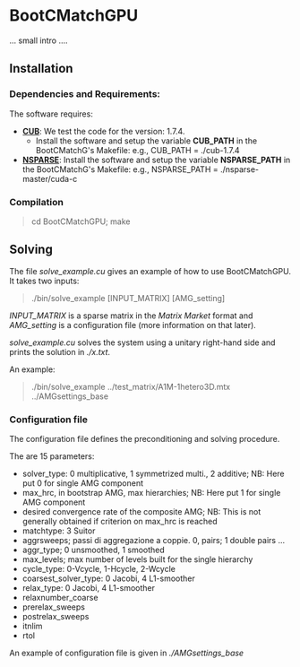 # BootCMatchGPU
... small intro ....
## Installation
### Dependencies and Requirements:

The software requires:

* **[CUB](https://nvlabs.github.io/cub/)**: We test the code for the version: 1.7.4.
  * Install the software and setup the variable **CUB_PATH** in the BootCMatchG's Makefile: e.g., CUB_PATH = ./cub-1.7.4
* **[NSPARSE](https://github.com/EBD-CREST/nsparse)**: Install the software and setup the variable **NSPARSE_PATH** in the BootCMatchG's Makefile: e.g., NSPARSE_PATH = ./nsparse-master/cuda-c

### Compilation

> cd BootCMatchGPU; make

## Solving 

The file *solve_example.cu* gives an example of how to use BootCMatchGPU. It takes two inputs:

> ./bin/solve_example [INPUT_MATRIX] [AMG_setting] 

*INPUT_MATRIX* is a sparse matrix in the *Matrix Market* format and *AMG_setting* is a configuration file (more information on that later).

*solve_example.cu* solves the system using a unitary right-hand side and prints the solution in *./x.txt*.

An example:

> ./bin/solve_example ../test_matrix/A1M-1hetero3D.mtx ../AMGsettings_base

### Configuration file

The configuration file defines the preconditioning and solving procedure.

The are 15 parameters:

* solver_type: 0 multiplicative, 1 symmetrized multi., 2 additive; NB: Here put 0 for single AMG component
* max_hrc, in bootstrap AMG, max hierarchies; NB: Here put 1 for single AMG component
* desired convergence rate of the composite AMG; NB: This is not generally obtained if criterion on max_hrc is reached
* matchtype: 3 Suitor
* aggrsweeps; passi di aggregazione a coppie. 0, pairs; 1 double pairs ...
* aggr_type; 0 unsmoothed, 1 smoothed
* max_levels; max number of levels built for the single hierarchy
* cycle_type: 0-Vcycle, 1-Hcycle, 2-Wcycle
* coarsest_solver_type: 0 Jacobi, 4 L1-smoother
* relax_type: 0 Jacobi, 4 L1-smoother
* relaxnumber_coarse
* prerelax_sweeps
* postrelax_sweeps
* itnlim
* rtol

An example of configuration file is given in *./AMGsettings_base*



